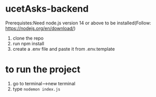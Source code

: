 # ucetAsks-backend

Prerequistes:Need node.js version 14 or above to be installed(Follow: https://nodejs.org/en/download/)

1. clone the repo
2. run npm install
3. create a .env file and paste it from .env.template

# to run the project
1. go to terminal-->new terminal
2. type `nodemon index.js`
